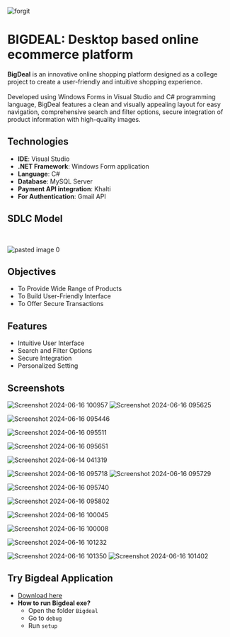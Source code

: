 ![forgit](https://github.com/sanjeevRae/wfdbig_v1/assets/153409046/3980f8e0-7909-4b11-9f73-09d18d134cf6)
# BIGDEAL: Desktop based online ecommerce platform
**BigDeal**  is an innovative online shopping platform designed as a college project to create a user-friendly and intuitive shopping experience.<br><br>
Developed using Windows Forms in Visual Studio and C# programming language, BigDeal features a clean and visually appealing layout for easy navigation, comprehensive search and filter options, secure integration of product information with high-quality images.<br> 

## Technologies
  - **IDE**: Visual Studio
  - **.NET Framework**: Windows Form application
  - **Language**: C#
  - **Database**: MySQL Server
  - **Payment API integration**: Khalti
  - **For Authentication**: Gmail API

## SDLC Model
<br>

![pasted image 0](https://github.com/sanjeevRae/wfdbig_v1/assets/153409046/95e72e59-c74a-4d64-b7b5-cbc20f17b1ed)
<br>

## Objectives

- To Provide Wide Range of Products
- To Build User-Friendly Interface
- To Offer Secure Transactions

## Features
- Intuitive User Interface
- Search and Filter Options
- Secure Integration
- Personalized Setting
  
## Screenshots

![Screenshot 2024-06-16 100957](https://github.com/sanjeevRae/wfdbig_v1/assets/153409046/9a8dbe0e-ac59-442a-b9fd-4462ac73ee49)
![Screenshot 2024-06-16 095625](https://github.com/sanjeevRae/wfdbig_v1/assets/153409046/62273975-4757-4b8f-8cba-1dc9339707af)


![Screenshot 2024-06-16 095446](https://github.com/sanjeevRae/wfdbig_v1/assets/153409046/b97d2fb5-d25f-42a5-8b85-db4fdf24bb7e)

![Screenshot 2024-06-16 095511](https://github.com/sanjeevRae/wfdbig_v1/assets/153409046/fcf6e07a-eefb-4bf9-acab-f1dc44514017)



![Screenshot 2024-06-16 095651](https://github.com/sanjeevRae/wfdbig_v1/assets/153409046/278822ba-bfbe-4067-bbac-505fd038e724)

![Screenshot 2024-06-14 041319](https://github.com/sanjeevRae/wfdbig_v1/assets/153409046/82ae61aa-2841-4898-8efd-0ce7618ea440)

![Screenshot 2024-06-16 095718](https://github.com/sanjeevRae/wfdbig_v1/assets/153409046/5603d7e9-45ee-43dc-b09a-5157cfa2ddf5)
![Screenshot 2024-06-16 095729](https://github.com/sanjeevRae/wfdbig_v1/assets/153409046/8b686f6e-a0cd-4c1b-a8fd-5788b0d39891)

![Screenshot 2024-06-16 095740](https://github.com/sanjeevRae/wfdbig_v1/assets/153409046/56b5f533-c17c-48a6-8247-31d8d10274a4)

![Screenshot 2024-06-16 095802](https://github.com/sanjeevRae/wfdbig_v1/assets/153409046/4d7abaeb-cb49-48c5-9ee2-e3eb0687c2e3)

![Screenshot 2024-06-16 100045](https://github.com/sanjeevRae/wfdbig_v1/assets/153409046/be37a6c3-89cc-4003-9a78-efe977d1256b)

![Screenshot 2024-06-16 100008](https://github.com/sanjeevRae/wfdbig_v1/assets/153409046/ac56fb17-a74a-4927-99e1-7e404c08f530)





![Screenshot 2024-06-16 101232](https://github.com/sanjeevRae/wfdbig_v1/assets/153409046/06523f2e-379c-4cbb-969a-255040d27f2f)



![Screenshot 2024-06-16 101350](https://github.com/sanjeevRae/wfdbig_v1/assets/153409046/6db1cefc-d63a-49cd-8360-4c17ec0dcc2a)
![Screenshot 2024-06-16 101402](https://github.com/sanjeevRae/wfdbig_v1/assets/153409046/664fd6dd-590a-4e46-ad89-c0d172f36363)

## Try Bigdeal Application

- [Download here](https://drive.google.com/drive/folders/1-cdBaSPAuPLHAAh2i0IJbrlWe4HXcNZM?usp=drive_link)
- **How to run Bigdeal exe?**
  - Open the folder `Bigdeal`
  - Go to `debug`
  - Run `setup`
